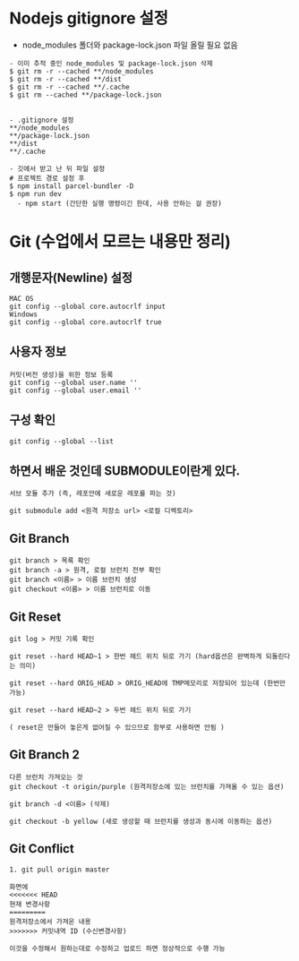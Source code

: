 # Nodejs gitignore 설정
- node_modules 폴더와 package-lock.json 파일 올릴 필요 없음
```
- 이미 추적 중인 node_modules 및 package-lock.json 삭제
$ git rm -r --cached **/node_modules
$ git rm -r --cached **/dist
$ git rm -r --cached **/.cache
$ git rm --cached **/package-lock.json


- .gitignore 설정
**/node_modules
**/package-lock.json
**/dist
**/.cache

- 깃에서 받고 난 뒤 파일 설정
# 프로젝트 경로 설정 후
$ npm install parcel-bundler -D
$ npm run dev
  - npm start (간단한 실행 명령이긴 한데, 사용 안하는 걸 권장)
```

# Git (수업에서 모르는 내용만 정리)

## 개행문자(Newline) 설정
```
MAC OS
git config --global core.autocrlf input
Windows
git config --global core.autocrlf true
```

## 사용자 정보
```
커밋(버전 생성)을 위한 정보 등록
git config --global user.name ''
git config --global user.email ''
```

## 구성 확인
```
git config --global --list
```

## 하면서 배운 것인데 SUBMODULE이란게 있다.
```
서브 모듈 추가 (즉, 레포안에 새로운 레포를 파는 것)

git submodule add <원격 저장소 url> <로컬 디렉토리>
```

## Git Branch
```
git branch > 목록 확인
git branch -a > 원격, 로컬 브런치 전부 확인
git branch <이름> > 이름 브런치 생성
git checkout <이름> > 이름 브런치로 이동
```

## Git Reset
```
git log > 커밋 기록 확인

git reset --hard HEAD~1 > 한번 헤드 위치 뒤로 가기 (hard옵션은 완벽하게 되돌린다는 의미)

git reset --hard ORIG_HEAD > ORIG_HEAD에 TMP메모리로 저장되어 있는데 (한번만 가능)

git reset --hard HEAD~2 > 두번 헤드 위치 뒤로 가기

( reset은 만들어 놓은게 없어질 수 있으므로 함부로 사용하면 안됨 )
```

## Git Branch 2
```
다른 브런치 가져오는 것
git checkout -t origin/purple (원격저장소에 있는 브런치를 가져올 수 있는 옵션)

git branch -d <이름> (삭제)

git checkout -b yellow (새로 생성할 때 브런치를 생성과 동시에 이동하는 옵션)
```

## Git Conflict
```
1. git pull origin master

화면에
<<<<<<< HEAD
현재 변경사항
=========
원격저장소에서 가져온 내용
>>>>>>> 커밋내역 ID (수신변경사항)

이것을 수정해서 원하는대로 수정하고 업로드 하면 정상적으로 수행 가능
```